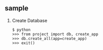 ## sample
1. Create Database
    ```
    $ python
    >>> from project import db, create_app
    >>> db.create_all(app=create_app)
    >>> exit()
    ```
